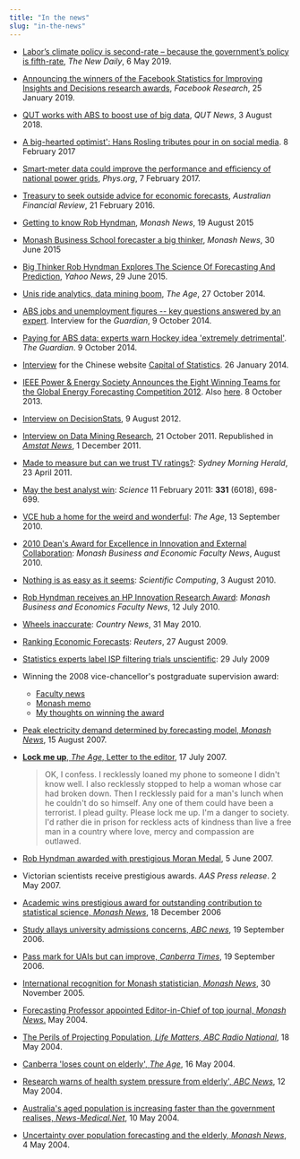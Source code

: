 ```yaml
---
title: "In the news"
slug: "in-the-news"
---
```


  * [Labor’s climate policy is second-rate – because the government’s policy is fifth-rate](https://thenewdaily.com.au/money/finance-news/2019/05/06/labor-climate-policy-costings/), *The New Daily*, 6 May 2019.
  * [Announcing the winners of the Facebook Statistics for Improving Insights and Decisions research awards](https://research.fb.com/announcing-the-winners-of-the-statistics-for-improving-insights-and-decisions-research-awards/), *Facebook Research*, 25 January 2019.
  * [QUT works with ABS to boost use of big data](https://www.qut.edu.au/news?news-id=133908), *QUT News*, 3 August 2018.
  * [A big-hearted optimist': Hans Rosling tributes pour in on social media](https://www.theguardian.com/global-development/2017/feb/08/hans-rosling-tributes-melinda-gates-big-hearted-optimist). 8 February 2017
  * [Smart-meter data could improve the performance and efficiency of national power grids](https://phys.org/news/2017-02-smart-meter-efficiency-national-power-grids.html),  *Phys.org*, 7 February 2017.
  * [Treasury to seek outside advice for economic forecasts](http://www.afr.com/news/politics/treasury-to-seek-outside-advice-for-economic-forecasts-20160221-gmzhc2), *Australian Financial Review*, 21 February 2016.
  * [Getting to know Rob Hyndman](http://www.monash.edu/news/articles/getting-to-know-rob-hyndman), *Monash News*, 19 August 2015
  * [Monash Business School forecaster a big thinker](https://www.monash.edu/news/show/monash-business-school-forecaster-a-big-thinker), *Monash News*, 30 June 2015
  * [Big Thinker Rob Hyndman Explores The Science Of Forecasting And Prediction](https://labs.yahoo.com/news/big-thinker-rob-hyndman-explores-science-forecasting-and-prediction), *Yahoo News*, 29 June 2015.
  * [Unis ride analytics, data mining boom](http://www.theage.com.au/national/education/unis-ride-analytics-data-mining-boom-20141020-118nnt.html), *The Age*, 27 October 2014.
  * [ABS jobs and unemployment figures -- key questions answered by an expert](http://www.theguardian.com/news/datablog/2014/oct/09/abs-jobs-and-unemployment-figures-key-questions-answered-by-an-expert). Interview for the *Guardian*, 9 October 2014.
  * [Paying for ABS data: experts warn Hockey idea 'extremely detrimental'](http://www.theguardian.com/australia-news/2014/oct/09/paying-for-abs-data-experts-warn-hockey-idea-extremely-detrimental). *The Guardian*. 9 October 2014.
  * [Interview](https://blog.earo.me/2014/01/26/interview-with-rob/) for the Chinese website [Capital of Statistics](http://cos.name/2014/02/cos-interview-rob-j-hyndman/). 26 January 2014.
  * [IEEE Power & Energy Society Announces the Eight Winning Teams for the Global Energy Forecasting Competition 2012](http://www.ieee-pes.org/ieee-pes-announces-the-eight-winning-teams-for-gefcom2012). Also [here](https://web.archive.org/web/20140714161927/http://finance.yahoo.com/news/ieee-power-energy-society-announces-120700338.html). 8 October 2013.
  * [Interview on  DecisionStats](http://www.decisionstats.com/interview-rob-j-hyndman-forecasting-expert-rstats/), 9 August 2012.
  * [Interview on Data Mining Research](http://www.dataminingblog.com/data-mining-interview-rob-hyndman/), 21 October 2011. Republished in [*Amstat News*](http://magazine.amstat.org/blog/2011/12/01/qasitedec11/), 1 December 2011.
  * [Made to measure but can we trust TV ratings?](http://www.smh.com.au/entertainment/tv-and-radio/made-to-measure-but-can-we-trust-tv-ratings-20110422-1dr9m.html): *Sydney Morning Herald*, 23 April 2011.
  * [May the best analyst win](http://www.sciencemag.org/content/331/6018/698.full): *Science* 11 February 2011: **331** (6018), 698-699.
  * [VCE hub a home for the weird and wonderful](http://www.theage.com.au/national/education/vce-hub-a-home-for-the-weird-and-wonderful-20100910-154t6.html): *The Age*, 13 September 2010.
  * [2010 Dean's Award for Excellence in Innovation and External Collaboration](https://web.archive.org/web/20110303173556/http://news-events.buseco.monash.edu.au/2010/08/2010-dean%E2%80%99s-award-for-excellence-in-innovation-and-external-collaboration/): *Monash Business and Economic Faculty News*, August 2010.
  * [Nothing is as easy as it seems](http://www.scientificcomputing.com/article/2010/08/nothing-easy-it-seems): *Scientific Computing*, 3 August 2010.
  * [Rob Hyndman receives an HP Innovation Research Award](https://web.archive.org/web/20120710042405/http://news-events.buseco.monash.edu.au/2010/07/rob-hyndman-receives-an-hp-innovation-research-award/): *Monash Business and Economics Faculty News*, 12 July 2010.
  * [Wheels inaccurate](http://web.archive.org/web/20100915023256/http://www.countrynews.com.au:80/story.asp?TakeNo=201005312508795): *Country News*, 31 May 2010.
  * [Ranking Economic Forecasts](http://blogs.reuters.com/macroscope/2009/08/27/ranking-economic-forecasts/): *Reuters*, 27 August 2009.
  * [Statistics experts label ISP filtering trials unscientific](http://www.arnnet.com.au/article/312845/statistics_experts_label_isp_filtering_trials_unscientific/): 29 July 2009
  * Winning the 2008 vice-chancellor's postgraduate supervision award:
     - [Faculty news](https://web.archive.org/web/20110415161102/http://www.buseco.monash.edu.au/news/buseco-bulletin08/august/stories/moranmedal.html)
     - [Monash memo](http://adm.monash.edu/records-archives/archives/memo-archive/2004-2007/stories/20080820/research-awards.html)
     - [My thoughts on winning the award](https://robjhyndman.com/hyndsight/supervision-award/)
  * [Peak electricity demand determined by forecasting model, *Monash News*](http://adm.monash.edu/records-archives/archives/memo-archive/2004-2007/stories/20070815/rob-hyndman.html), 15 August 2007.
  * [**Lock me up**, *The Age*, Letter to the editor](http://www.theage.com.au/news/letters/neither-a-borrower-nor-a-lender-be/2007/07/16/1184559701338.html), 17 July 2007.

     > OK, I confess. I recklessly loaned my phone to someone I didn't know well. I also recklessly stopped to help a woman whose car had broken down. Then I recklessly paid for a man's lunch when he couldn't do so himself. Any one of them could have been a terrorist. I plead guilty. Please lock me up. I'm a danger to society. I'd rather die in prison for reckless acts of kindness than live a free man in a country where love, mercy and compassion are outlawed.

  * [Rob Hyndman awarded with prestigious Moran Medal](https://web.archive.org/web/20080723031256/http://www.buseco.monash.edu.au/news/2007/june/moran-medal.html), 5 June 2007.
  * Victorian scientists receive prestigious awards. *AAS Press release*. 2 May 2007.
  * [Academic wins prestigious award for outstanding contribution to statistical science, *Monash News*](https://web.archive.org/web/20120421193249/http://www.monash.edu.au/news/releases/show/1043), 18 December 2006
  * [Study allays university admissions concerns, *ABC news*](http://www.abc.net.au/news/2006-09-19/study-allays-university-admissions-concerns/1267414), 19 September 2006.
  * [Pass mark for UAIs but can improve, *Canberra Times*](http://web.archive.org/web/20080905094555/http://www.canberratimes.com.au/news/local/news/general/pass-mark-for-uais-but-can-improve/347234.aspx), 19 September 2006.
  * [International recognition for Monash statistician, *Monash News*,](http://adm.monash.edu/records-archives/archives/memo-archive/2004-2007/stories/20051130/r-hyndman.html) 30 November 2005.
  * [Forecasting Professor appointed Editor-in-Chief of top journal, *Monash News*.](https://web.archive.org/web/20080723003856/http://www.buseco.monash.edu.au/news/2004/may/forecasting.html) May 2004.
  * [The Perils of Projecting Population, *Life Matters, ABC Radio National*](http://web.archive.org/web/20040623175820/http://www.abc.net.au/rn/talks/lm/stories/s1110050.htm), 18 May 2004.
  * [Canberra 'loses count on elderly', *The Age*](http://www.theage.com.au/articles/2004/05/15/1084571000068.html), 16 May 2004.
  * [Research warns of health system pressure from elderly', *ABC News*](http://www.abc.net.au/news/2004-05-12/research-warns-of-health-system-pressure-from/1974408), 12 May 2004.
  * [Australia's aged population is increasing faster than the government realises, *News-Medical.Net*](http://www.news-medical.net/news/2004/05/10/1367.aspx), 10 May 2004.
  * [Uncertainty over population forecasting and the elderly, *Monash News*](https://web.archive.org/web/20120422042523/http://www.monash.edu.au/news/releases/show/95), 4 May 2004.

